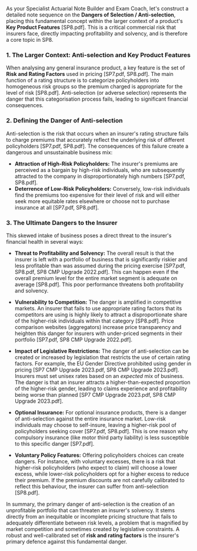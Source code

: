 As your Specialist Actuarial Note Builder and Exam Coach, let's construct a detailed note sequence on the **Dangers of Selection / Anti-selection**, placing this fundamental concept within the larger context of a product's **Key Product Features** \[SP8.pdf\]. This is a critical commercial risk that insurers face, directly impacting profitability and solvency, and is therefore a core topic in SP8.

### **1\. The Larger Context: Anti-selection and Key Product Features**

When analysing any general insurance product, a key feature is the set of **Risk and Rating Factors** used in pricing \[SP7.pdf, SP8.pdf\]. The main function of a rating structure is to categorize policyholders into homogeneous risk groups so the premium charged is appropriate for the level of risk \[SP8.pdf\]. Anti-selection (or adverse selection) represents the danger that this categorisation process fails, leading to significant financial consequences.

### **2\. Defining the Danger of Anti-selection**

Anti-selection is the risk that occurs when an insurer's rating structure fails to charge premiums that accurately reflect the underlying risk of different policyholders \[SP7.pdf, SP8.pdf\]. The consequences of this failure create a dangerous and unsustainable business mix:

* **Attraction of High-Risk Policyholders:** The insurer's premiums are perceived as a bargain by high-risk individuals, who are subsequently attracted to the company in disproportionately high numbers \[SP7.pdf, SP8.pdf\].  
* **Deterrence of Low-Risk Policyholders:** Conversely, low-risk individuals find the premiums too expensive for their level of risk and will either seek more equitable rates elsewhere or choose not to purchase insurance at all \[SP7.pdf, SP8.pdf\].

### **3\. The Ultimate Dangers to the Insurer**

This skewed intake of business poses a direct threat to the insurer's financial health in several ways:

* **Threat to Profitability and Solvency:** The overall result is that the insurer is left with a portfolio of business that is significantly riskier and less profitable than was assumed during the pricing exercise \[SP7.pdf, SP8.pdf, SP8 CMP Upgrade 2022.pdf\]. This can happen even if the overall premium level for the entire market segment is adequate on average \[SP8.pdf\]. This poor performance threatens both profitability and solvency.

* **Vulnerability to Competition:** The danger is amplified in competitive markets. An insurer that fails to use appropriate rating factors that its competitors are using is highly likely to attract a disproportionate share of the higher-risk individuals within that category \[SP8.pdf\]. Price comparison websites (aggregators) increase price transparency and heighten this danger for insurers with under-priced segments in their portfolio \[SP7.pdf, SP8 CMP Upgrade 2022.pdf\].

* **Impact of Legislative Restrictions:** The danger of anti-selection can be created or increased by legislation that restricts the use of certain rating factors. For example, the EU Gender Directive prohibited using gender in pricing \[SP7 CMP Upgrade 2023.pdf, SP8 CMP Upgrade 2023.pdf\]. Insurers must set unisex rates based on an *expected* mix of business. The danger is that an insurer attracts a higher-than-expected proportion of the higher-risk gender, leading to claims experience and profitability being worse than planned \[SP7 CMP Upgrade 2023.pdf, SP8 CMP Upgrade 2023.pdf\].

* **Optional Insurance:** For optional insurance products, there is a danger of anti-selection against the entire insurance market. Low-risk individuals may choose to self-insure, leaving a higher-risk pool of policyholders seeking cover \[SP7.pdf, SP8.pdf\]. This is one reason why compulsory insurance (like motor third party liability) is less susceptible to this specific danger \[SP7.pdf\].

* **Voluntary Policy Features:** Offering policyholders choices can create dangers. For instance, with voluntary excesses, there is a risk that higher-risk policyholders (who expect to claim) will choose a lower excess, while lower-risk policyholders opt for a higher excess to reduce their premium. If the premium discounts are not carefully calibrated to reflect this behaviour, the insurer can suffer from anti-selection \[SP8.pdf\].

In summary, the primary danger of anti-selection is the creation of an unprofitable portfolio that can threaten an insurer's solvency. It stems directly from an inequitable or incomplete pricing structure that fails to adequately differentiate between risk levels, a problem that is magnified by market competition and sometimes created by legislative constraints. A robust and well-calibrated set of **risk and rating factors** is the insurer's primary defence against this fundamental danger.

